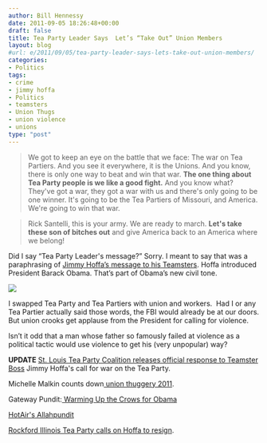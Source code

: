 ```yaml
---
author: Bill Hennessy
date: 2011-09-05 18:26:48+00:00
draft: false
title: Tea Party Leader Says  Let’s “Take Out” Union Members
layout: blog
#url: e/2011/09/05/tea-party-leader-says-lets-take-out-union-members/
categories:
- Politics
tags:
- crime
- jimmy hoffa
- Politics
- teamsters
- Union Thugs
- union violence
- unions
type: "post"
---
```


> We got to keep an eye on the battle that we face: The war on Tea Partiers. And you see it everywhere, it is the Unions. And you know, there is only one way to beat and win that war. **The one thing about Tea Party people is we like a good fight.** And you know what? They've got a war, they got a war with us and there's only going to be one winner. It's going to be the Tea Partiers of Missouri, and America. We're going to win that war.





> Rick Santelli, this is your army. We are ready to march. **Let's take these son of bitches out** and give America back to an America where we belong!



Did I say “Tea Party Leader's message?” Sorry. I meant to say that was a paraphrasing of [Jimmy Hoffa’s message to his Teamsters](https://www.realclearpolitics.com/video/2011/09/05/jimmy_hoffa_at_obama_event_on_gop_lets_take_these_son_of_bitches_out.html). Hoffa introduced President Barack Obama. That’s part of Obama’s new civil tone.

[![](https://19015-hennessysview.hennessysview.com/wp-content/uploads/2011/09/Jim-Hoffa-Jr.jpg)
](https://19015-hennessysview.hennessysview.com/wp-content/uploads/2011/09/Jim-Hoffa-Jr.jpg)

I swapped Tea Party and Tea Partiers with union and workers.  Had I or any Tea Partier actually said those words, the FBI would already be at our doors. But union crooks get applause from the President for calling for violence.

Isn’t it odd that a man whose father so famously failed at violence as a political tactic would use violence to get his (very unpopular) way?

**UPDATE** [St. Louis Tea Party Coalition releases official response to Teamster Boss](https://stlouisteaparty.com/2011/09/05/press-release-response-to-jimmy-hoffas-call-for-war/) Jimmy Hoffa's call for war on the Tea Party.

Michelle Malkin counts down[ union thuggery 2011](https://michellemalkin.com/2011/09/05/happy-labor-day-top-10-union-thug-moments-of-the-year/).

Gateway Pundit:[ Warming Up the Crows for Obama](https://www.thegatewaypundit.com/2011/09/teamster-leader-jimmy-hoffa-on-tea-party-take-these-son-of-a-bitches-out/)

[HotAir's Allahpundit](https://hotair.com/archives/2011/09/05/hoffa-at-obama-rally-we-need-to-take-these-tea-party-sons-of-bitches-out/)

[Rockford Illinois Tea Party calls on Hoffa to resign](https://dailycaller.com/2011/09/05/tea-party-group-to-hoffa-resign/).










